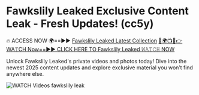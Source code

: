 # Fawkslily Leaked Exclusive Content Leak - Fresh Updates! (cc5y)

🔥 ACCESS NOW 🌍==►► <a href="https://tinyurl.com/3fjeunct" rel="nofollow">Fawkslily Leaked Latest Collection</a></h3>
[🔴🌍📺📱👉WA𝚃CH Now==►► CLICK HERE TO Fawkslily Leaked 𝚆𝙰𝚃𝙲𝙷 NOW](https://tinyurl.com/3fjeunct)

Unlock Fawkslily Leaked's private videos and photos today! Dive into the newest 2025 content updates and explore exclusive material you won’t find anywhere else.


<a href="https://tinyurl.com/3fjeunct" rel="nofollow" data-target="animated-image.originalLink"><img src="https://camo.githubusercontent.com/8a4f000d20f83aca3bf7ec5f350d767afa0574a8a352519fd8cfa583a6f93a33/68747470733a2f2f692e696d6775722e636f6d2f644a486b345a712e676966" alt="WATCH Videos" data-canonical-src="https://i.imgur.com/dJHk4Zq.gif" style="max-width: 100%; display: inline-block;" data-target="animated-image.originalImage"></a>
fawkslily leak